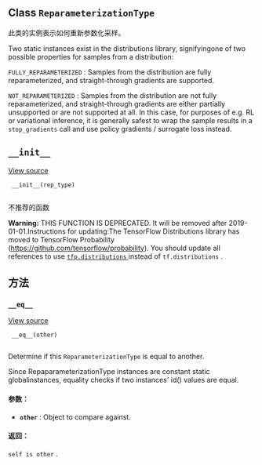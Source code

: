 

## Class  `ReparameterizationType` 
此类的实例表示如何重新参数化采样。

Two static instances exist in the distributions library, signifyingone of two possible properties for samples from a distribution:

 `FULLY_REPARAMETERIZED` : Samples from the distribution are fully  reparameterized, and straight-through gradients are supported.

 `NOT_REPARAMETERIZED` : Samples from the distribution are not fully  reparameterized, and straight-through gradients are either partially  unsupported or are not supported at all. In this case, for purposes of  e.g. RL or variational inference, it is generally safest to wrap the  sample results in a  `stop_gradients`  call and use policy  gradients / surrogate loss instead.

##  `__init__` 
[View source](https://github.com/tensorflow/tensorflow/blob/r2.0/tensorflow/python/ops/distributions/distribution.py#L233-L242)

```
 __init__(rep_type)
 
```

不推荐的函数


**Warning:**  THIS FUNCTION IS DEPRECATED. It will be removed after 2019-01-01.Instructions for updating:The TensorFlow Distributions library has moved to TensorFlow Probability (https://github.com/tensorflow/probability). You should update all references to use [ `tfp.distributions` ](/probability/api_docs/python/tfp/distributions) instead of  `tf.distributions` .


## 方法


###  `__eq__` 
[View source](https://github.com/tensorflow/tensorflow/blob/r2.0/tensorflow/python/ops/distributions/distribution.py#L247-L259)

```
 __eq__(other)
 
```

Determine if this  `ReparameterizationType`  is equal to another.

Since RepaparameterizationType instances are constant static globalinstances, equality checks if two instances' id() values are equal.

#### 参数：
- **`other`** : Object to compare against.


#### 返回：
 `self is other` .

